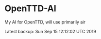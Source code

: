 # OpenTTD-AI
My AI for OpenTTD, will use primarily air

Latest backup: Sun Sep 15 12:12:02 UTC 2019
